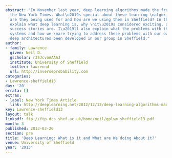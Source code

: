 ```yaml
---
abstract: "In November last year, deep learning algorithms made the front page of
  the New York Times. What\u2019s special about these learning \nalgorithms? What
  are they being used for and how are we using them in Sheffield? In this talk I\u2019ll
  explain what deep learning is, why \nit\u2019s considered exciting, and what the
  success stories are. I\u2019ll also explain what the problems with these learning
  systems and how we \nare trying to address these problems with our own class of
  deep architectures been developed in our group in Sheffield."
author:
- family: Lawrence
  given: Neil D.
  gscholar: r3SJcvoAAAAJ
  institute: University of Sheffield
  twitter: lawrennd
  url: http://inverseprobability.com
categories:
- Lawrence-sheffield13
day: '20'
errata: []
extras:
- label: New York Times Article
  link: http://deeplearning.net/2012/12/13/deep-learning-algorithms-made-front-page-on-new-york-times/
key: Lawrence-sheffield13
layout: talk
linkpdf: ftp://ftp.dcs.shef.ac.uk/home/neil/gplvm_sheffield13.pdf
month: 3
published: 2013-03-20
section: pre
title: 'Deep Learning: What is it and What are We doing About it?'
venue: University of Sheffield
year: '2013'
---
```

